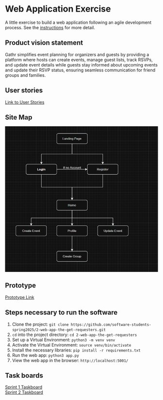 # Web Application Exercise

A little exercise to build a web application following an agile development process. See the [instructions](instructions.md) for more detail.

## Product vision statement

Gathr simplifies event planning for organizers and guests by providing a platform where hosts can create events, manage guest lists, track RSVPs, and update event details while guests stay informed about upcoming events and update their RSVP status, ensuring seamless communication for friend groups and families.

## User stories

[Link to User Stories](https://github.com/software-students-spring2025/2-web-app-the-get-requesters/issues)

## Site Map

![sitemap](images/wireframes.png)

## Prototype

[Prototype Link](https://www.figma.com/proto/jvgqp1poqgeJf1VlBWSHrS/Gathr-Copy?node-id=2-167&t=JiNmdujPt89fpwmJ-0&scaling=scale-down&content-scaling=fixed&page-id=0%3A1&starting-point-node-id=2%3A167)

## Steps necessary to run the software

1. Clone the project: `git clone https://github.com/software-students-spring2025/2-web-app-the-get-requesters.git`
2. `cd` into the project directory: `cd 2-web-app-the-get-requesters`
3. Set up a Virtual Environment: `python3 -m venv venv`
4. Activate the Virtual Environment: `source venv/bin/activate`
5. Install the necessary libraries: `pip install -r requirements.txt`
6. Run the web app: `python3 app.py`
7. View the web app in the browser: `http://localhost:5001/`

## Task boards

[Sprint 1 Taskboard](https://github.com/orgs/software-students-spring2025/projects/12)  
[Sprint 2 Taskboard](https://github.com/orgs/software-students-spring2025/projects/76)
